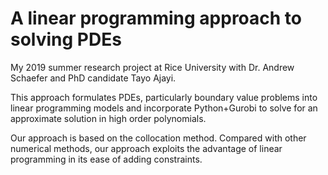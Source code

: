 # A linear programming approach to solving PDEs

My 2019 summer research project at Rice University with Dr. Andrew Schaefer and PhD candidate Tayo Ajayi. 

This approach formulates PDEs, particularly boundary value problems into linear programming models and incorporate Python+Gurobi to solve for an approximate solution in high order polynomials.

Our approach is based on the collocation method. Compared with other numerical methods, our approach exploits the advantage of linear programming in its ease of adding constraints.
